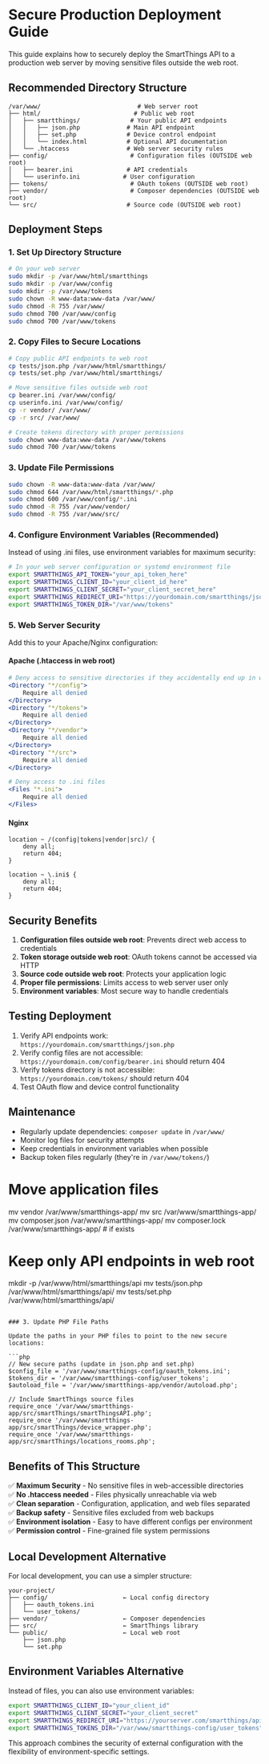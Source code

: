# Secure Production Deployment Guide

This guide explains how to securely deploy the SmartThings API to a production web server by moving sensitive files outside the web root.

## Recommended Directory Structure

```
/var/www/                           # Web server root
├── html/                          # Public web root
│   ├── smartthings/              # Your public API endpoints
│   │   ├── json.php             # Main API endpoint
│   │   ├── set.php              # Device control endpoint
│   │   └── index.html           # Optional API documentation
│   └── .htaccess                # Web server security rules
├── config/                       # Configuration files (OUTSIDE web root)
│   ├── bearer.ini               # API credentials
│   └── userinfo.ini            # User configuration
├── tokens/                       # OAuth tokens (OUTSIDE web root)
├── vendor/                       # Composer dependencies (OUTSIDE web root)
└── src/                         # Source code (OUTSIDE web root)
```

## Deployment Steps

### 1. Set Up Directory Structure

```bash
# On your web server
sudo mkdir -p /var/www/html/smartthings
sudo mkdir -p /var/www/config
sudo mkdir -p /var/www/tokens
sudo chown -R www-data:www-data /var/www/
sudo chmod -R 755 /var/www/
sudo chmod 700 /var/www/config
sudo chmod 700 /var/www/tokens
```

### 2. Copy Files to Secure Locations

```bash
# Copy public API endpoints to web root
cp tests/json.php /var/www/html/smartthings/
cp tests/set.php /var/www/html/smartthings/

# Move sensitive files outside web root
cp bearer.ini /var/www/config/
cp userinfo.ini /var/www/config/
cp -r vendor/ /var/www/
cp -r src/ /var/www/

# Create tokens directory with proper permissions
sudo chown www-data:www-data /var/www/tokens
sudo chmod 700 /var/www/tokens
```

### 3. Update File Permissions

```bash
sudo chown -R www-data:www-data /var/www/
sudo chmod 644 /var/www/html/smartthings/*.php
sudo chmod 600 /var/www/config/*.ini
sudo chmod -R 755 /var/www/vendor/
sudo chmod -R 755 /var/www/src/
```

### 4. Configure Environment Variables (Recommended)

Instead of using .ini files, use environment variables for maximum security:

```bash
# In your web server configuration or systemd environment file
export SMARTTHINGS_API_TOKEN="your_api_token_here"
export SMARTTHINGS_CLIENT_ID="your_client_id_here"
export SMARTTHINGS_CLIENT_SECRET="your_client_secret_here"
export SMARTTHINGS_REDIRECT_URI="https://yourdomain.com/smartthings/json.php"
export SMARTTHINGS_TOKEN_DIR="/var/www/tokens"
```

### 5. Web Server Security

Add this to your Apache/Nginx configuration:

#### Apache (.htaccess in web root)
```apache
# Deny access to sensitive directories if they accidentally end up in web root
<Directory "*/config">
    Require all denied
</Directory>
<Directory "*/tokens">
    Require all denied
</Directory>
<Directory "*/vendor">
    Require all denied
</Directory>
<Directory "*/src">
    Require all denied
</Directory>

# Deny access to .ini files
<Files "*.ini">
    Require all denied
</Files>
```

#### Nginx
```nginx
location ~ /(config|tokens|vendor|src)/ {
    deny all;
    return 404;
}

location ~ \.ini$ {
    deny all;
    return 404;
}
```

## Security Benefits

1. **Configuration files outside web root**: Prevents direct web access to credentials
2. **Token storage outside web root**: OAuth tokens cannot be accessed via HTTP
3. **Source code outside web root**: Protects your application logic
4. **Proper file permissions**: Limits access to web server user only
5. **Environment variables**: Most secure way to handle credentials

## Testing Deployment

1. Verify API endpoints work: `https://yourdomain.com/smartthings/json.php`
2. Verify config files are not accessible: `https://yourdomain.com/config/bearer.ini` should return 404
3. Verify tokens directory is not accessible: `https://yourdomain.com/tokens/` should return 404
4. Test OAuth flow and device control functionality

## Maintenance

- Regularly update dependencies: `composer update` in `/var/www/`
- Monitor log files for security attempts
- Keep credentials in environment variables when possible
- Backup token files regularly (they're in `/var/www/tokens/`)

# Move application files  
mv vendor /var/www/smartthings-app/
mv src /var/www/smartthings-app/
mv composer.json /var/www/smartthings-app/
mv composer.lock /var/www/smartthings-app/      # if exists

# Keep only API endpoints in web root
mkdir -p /var/www/html/smartthings/api
mv tests/json.php /var/www/html/smartthings/api/
mv tests/set.php /var/www/html/smartthings/api/
```

### 3. Update PHP File Paths

Update the paths in your PHP files to point to the new secure locations:

```php
// New secure paths (update in json.php and set.php)
$config_file = '/var/www/smartthings-config/oauth_tokens.ini';
$tokens_dir = '/var/www/smartthings-config/user_tokens';
$autoload_file = '/var/www/smartthings-app/vendor/autoload.php';

// Include SmartThings source files
require_once '/var/www/smartthings-app/src/smartThings/smartThingsAPI.php';
require_once '/var/www/smartthings-app/src/smartThings/device_wrapper.php';
require_once '/var/www/smartthings-app/src/smartThings/locations_rooms.php';
```

## Benefits of This Structure

✅ **Maximum Security** - No sensitive files in web-accessible directories  
✅ **No .htaccess needed** - Files physically unreachable via web  
✅ **Clean separation** - Configuration, application, and web files separated  
✅ **Backup safety** - Sensitive files excluded from web backups  
✅ **Environment isolation** - Easy to have different configs per environment  
✅ **Permission control** - Fine-grained file system permissions  

## Local Development Alternative

For local development, you can use a simpler structure:

```
your-project/
├── config/                     ← Local config directory
│   ├── oauth_tokens.ini
│   └── user_tokens/
├── vendor/                     ← Composer dependencies
├── src/                        ← SmartThings library
└── public/                     ← Local web root
    ├── json.php
    └── set.php
```

## Environment Variables Alternative

Instead of files, you can also use environment variables:
```bash
export SMARTTHINGS_CLIENT_ID="your_client_id"
export SMARTTHINGS_CLIENT_SECRET="your_client_secret"  
export SMARTTHINGS_REDIRECT_URI="https://yourserver.com/smartthings/api/json.php"
export SMARTTHINGS_TOKENS_DIR="/var/www/smartthings-config/user_tokens"
```

This approach combines the security of external configuration with the flexibility of environment-specific settings.

